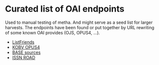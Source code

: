 # Curated list of OAI endpoints

Used to manual testing of metha. And might serve as a seed list for larger
harvests. The endpoints have been found or put together by URL rewriting of
some known OAI provides (OJS, OPUS4, ...).

* [ListFriends](http://www.openarchives.org/pmh/registry/ListFriends)
* [KOBV OPUS4](https://www.kobv.de/services/hosting/opus/)
* [BASE sources](https://www.base-search.net/about/en/about_sources.php)
* [ISSN ROAD](https://road.issn.org/)

